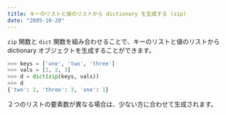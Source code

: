 ```yaml
---
title: キーのリストと値のリストから dictionary を生成する (zip)
date: "2005-10-20"
---
```


`zip` 関数と `dict` 関数を組み合わせることで、キーのリストと値のリストから dictionary オブジェクトを生成することができます。

```python
>>> keys = ['one', 'two', 'three']
>>> vals = [1, 2, 3]
>>> d = dict(zip(keys, vals))
>>> d
{'two': 2, 'three': 3, 'one': 1}
```

２つのリストの要素数が異なる場合は、少ない方に合わせて生成されます。


